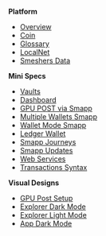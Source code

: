 
**Platform**
- [Overview](platform.md)
- [Coin](spacemesh_coin.md)
- [Glossary](sm0.1_names.md)
- [LocalNet](localnet.md)
- [Smeshers Data](home-smeshers-data.md)

**Mini Specs**
- [Vaults](smapp_vaults.md)
- [Dashboard](dashboard.md)
- [GPU POST via Smapp](post_setup.md)
- [Multiple Wallets Smapp](multiple_wallets_smapp.md)
- [Wallet Mode Smapp](wallet_only_mode.md)
- [Ledger Wallet](ledger_app.md)
- [Smapp Journeys](smapp_wallets_flows.md)
- [Smapp Updates](smapp_update_spec.md)
- [Web Services](public_webservices.md)
- [Transactions Syntax](transactions.md)

**Visual Designs**
- [GPU Post Setup](resources/gpu_post_setup_dark_mode.pdf ':ignore')
- [Explorer Dark Mode](resources/explorer_reference_visual_design_dark_mode.pdf ':ignore')
- [Explorer Light Mode](resources/explorer_reference_visual_design_light_mode.pdf ':ignore')
- [App Dark Mode](resources/smapp_dark_mode_design.pdf ':ignore')
